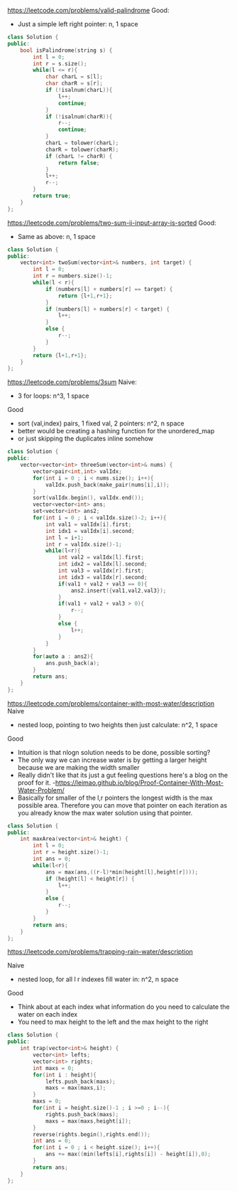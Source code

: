 <https://leetcode.com/problems/valid-palindrome>
Good:
- Just a simple left right pointer: n, 1 space

```cpp
class Solution {
public:
    bool isPalindrome(string s) {
        int l = 0;
        int r = s.size();
        while(l <= r){
            char charL = s[l];
            char charR = s[r];
            if (!isalnum(charL)){
                l++;
                continue;
            }
            if (!isalnum(charR)){
                r--;
                continue;
            }
            charL = tolower(charL);
            charR = tolower(charR);
            if (charL != charR) {
                return false;
            }
            l++;
            r--;
        }
        return true;
    }
};
```

<https://leetcode.com/problems/two-sum-ii-input-array-is-sorted>
Good:
- Same as above: n, 1 space

```cpp
class Solution {
public:
    vector<int> twoSum(vector<int>& numbers, int target) {
        int l = 0;
        int r = numbers.size()-1;
        while(l < r){
            if (numbers[l] + numbers[r] == target) {
                return {l+1,r+1};
            }
            if (numbers[l] + numbers[r] < target) {
                l++;
            }
            else {
                r--;
            }
        }
        return {l+1,r+1};
    }
};
```
<https://leetcode.com/problems/3sum>
Naive:
- 3 for loops: n^3, 1 space

Good
- sort (val,index) pairs, 1 fixed val, 2 pointers: n^2, n space
- better would be creating a hashing function for the unordered_map
- or just skipping the duplicates inline somehow


```cpp
class Solution {
public:
    vector<vector<int> threeSum(vector<int>& nums) {
        vector<pair<int,int> valIdx;
        for(int i = 0 ; i < nums.size(); i++){
            valIdx.push_back(make_pair(nums[i],i));
        }
        sort(valIdx.begin(), valIdx.end());
        vector<vector<int> ans;
        set<vector<int> ans2;
        for(int i = 0 ; i < valIdx.size()-2; i++){
            int val1 = valIdx[i].first;
            int idx1 = valIdx[i].second;
            int l = i+1;
            int r = valIdx.size()-1;
            while(l<r){
                int val2 = valIdx[l].first;
                int idx2 = valIdx[l].second;
                int val3 = valIdx[r].first;
                int idx3 = valIdx[r].second;
                if(val1 + val2 + val3 == 0){
                    ans2.insert({val1,val2,val3});
                }
                if(val1 + val2 + val3 > 0){
                    r--;
                }
                else {
                    l++;
                }
            }
        }
        for(auto a : ans2){
            ans.push_back(a);
        }
        return ans;
    }
};
```

<https://leetcode.com/problems/container-with-most-water/description>
Naive
- nested loop, pointing to two heights then just calculate: n^2, 1 space

Good
- Intuition is that nlogn solution needs to be done, possible sorting?
- The only way we can increase water is by getting a larger height because we are making the width smaller
- Really didn't like that its just a gut feeling questions here's a blog on the proof for it.
-<https://leimao.github.io/blog/Proof-Container-With-Most-Water-Problem/>
- Basically for smaller of the l,r pointers the longest width is the max possible area. Therefore you can move that pointer on each iteration as you already know the max water solution using that pointer.

```cpp
class Solution {
public:
    int maxArea(vector<int>& height) {
        int l = 0;
        int r = height.size()-1;
        int ans = 0;
        while(l<r){
            ans = max(ans,((r-l)*min(height[l],height[r])));
            if (height[l] < height[r]) {
                l++;
            }
            else {
                r--;
            }
        }
        return ans;
    }
};
```

<https://leetcode.com/problems/trapping-rain-water/description>

Naive
- nested loop, for all l r indexes fill water in: n^2, n space

Good
- Think about at each index what information do you need to calculate the water on each index
- You need to max height to the left and the max height to the right

```cpp
class Solution {
public:
    int trap(vector<int>& height) {
        vector<int> lefts;
        vector<int> rights;
        int maxs = 0;
        for(int i : height){
            lefts.push_back(maxs);
            maxs = max(maxs,i);
        }
        maxs = 0;
        for(int i = height.size()-1 ; i >=0 ; i--){
            rights.push_back(maxs);
            maxs = max(maxs,height[i]);
        }
        reverse(rights.begin(),rights.end());
        int ans = 0;
        for(int i = 0 ; i < height.size(); i++){
            ans += max((min(lefts[i],rights[i]) - height[i]),0);
        }
        return ans;
    }
};
```
